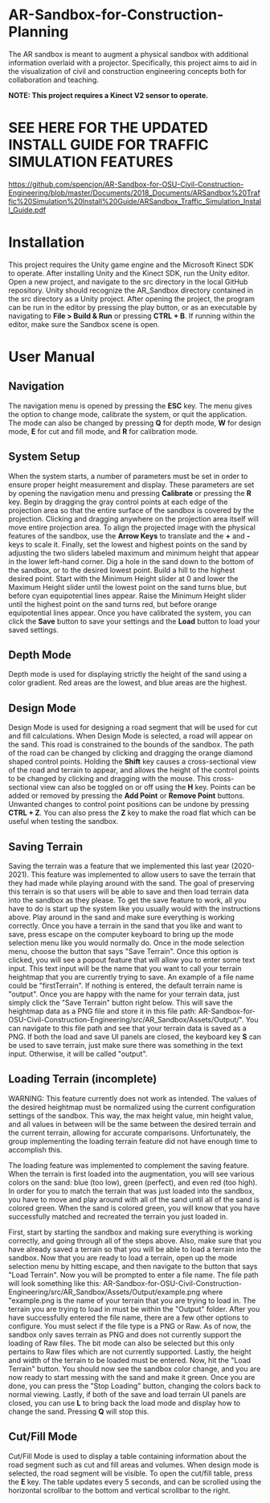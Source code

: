 # AR-Sandbox-for-Construction-Planning

The AR sandbox is meant to augment a physical sandbox with additional information overlaid with a projector. Specifically, this project aims to aid in the visualization of civil and construction engineering concepts both for collaboration and teaching.

**NOTE: This project requires a Kinect V2 sensor to operate.**

# SEE HERE FOR THE UPDATED INSTALL GUIDE FOR TRAFFIC SIMULATION FEATURES

https://github.com/spencjon/AR-Sandbox-for-OSU-Civil-Construction-Engineering/blob/master/Documents/2018_Documents/ARSandbox%20Traffic%20Simulation%20Install%20Guide/ARSandbox_Traffic_Simulation_Install_Guide.pdf

# Installation

This project requires the Unity game engine and the Microsoft Kinect SDK to operate. After installing Unity and the Kinect SDK, run the Unity editor. Open a new project, and navigate to the src directory in the local GitHub repository. Unity should recognize the AR_Sandbox directory contained in the src directory as a Unity project. After opening the project, the program can be run in the editor by pressing the play button, or as an executable by navigating to **File > Build & Run** or pressing **CTRL + B**. If running within the editor, make sure the Sandbox scene is open.

# User Manual

## Navigation

The navigation menu is opened by pressing the **ESC** key. The menu gives the option to change mode, calibrate the system, or quit the application. The mode can also be changed by pressing **Q** for depth mode, **W** for design mode, **E** for cut and fill mode, and **R** for calibration mode.

## System Setup

When the system starts, a number of parameters must be set in order to ensure proper height measurement and display. These parameters are set by opening the navigation menu and pressing **Calibrate** or pressing the **R** key. Begin by dragging the gray control points at each edge of the projection area so that the entire surface of the sandbox is covered by the projection. Clicking and dragging anywhere on the projection area itself will move entire projection area. To align the projected image with the physical features of the sandbox, use the **Arrow Keys** to translate and the **+** and **-** keys to scale it. Finally, set the lowest and highest points on the sand by adjusting the two sliders labeled maximum and minimum height that appear in the lower left-hand corner. Dig a hole in the sand down to the bottom of the sandbox, or to the desired lowest point. Build a hill to the highest desired point. Start with the Minimum Height slider at 0 and lower the Maximum Height slider until the lowest point on the sand turns blue, but before cyan equipotential lines appear. Raise the Minimum Height slider until the highest point on the sand turns red, but before orange equipotential lines appear. Once you have calibrated the system, you can click the **Save** button to save your settings and the **Load** button to load your saved settings.

## Depth Mode

Depth mode is used for displaying strictly the height of the sand using a color gradient. Red areas are the lowest, and blue areas are the highest.

## Design Mode

Design Mode is used for designing a road segment that will be used for cut and fill calculations. When Design Mode is selected, a road will appear on the sand. This road is constrained to the bounds of the sandbox. The path of the road can be changed by clicking and dragging the orange diamond shaped control points. Holding the **Shift** key causes a cross-sectional view of the road and terrain to appear, and allows the height of the control points to be changed by clicking and dragging with the mouse. This cross-sectional view can also be toggled on or off using the **H** key. Points can be added or removed by pressing the **Add Point** or **Remove Point** buttons. Unwanted changes to control point positions can be undone by pressing **CTRL + Z**. You can also press the **Z** key to make the road flat which can be useful when testing the sandbox.


## Saving Terrain

Saving the terrain was a feature that we implemented this last year (2020-2021). This feature was implemented to allow users to save the terrain that they had made while playing around with the sand. The goal of preserving this terrain is so that users will be able to save and then load terrain data into the sandbox as they please. To get the save feature to work, all you have to do is start up the system like you usually would with the instructions above. Play around in the sand and make sure everything is working correctly. Once you have a terrain in the sand that you like and want to save, press escape on the computer keyboard to bring up the mode selection menu like you would normally do. Once in the mode selection menu, choose the button that says "Save Terrain". Once this option is clicked, you will see a popout feature that will allow you to enter some text input. This text input will be the name that you want to call your terrain heightmap that you are currently trying to save. An example of a file name could be "firstTerrain". If nothing is entered, the default terrain name is "output". Once you are happy with the name for your terrain data, just simply click the "Save Terrain" button right below. This will save the heightmap data as a PNG file and store it in this file path: AR-Sandbox-for-OSU-Civil-Construction-Engineering/src/AR_Sandbox/Assets/Output/". You can navigate to this file path and see that your terrain data is saved as a PNG. If both the load and save UI panels are closed, the keyboard key **S** can be used to save terrain, just make sure there was something in the text input. Otherwise, it will be called "output".


## Loading Terrain (incomplete)

WARNING: This feature currently does not work as intended. The values of the desired heightmap must be normalized using the current configuration settings of the sandbox. This way, the max height value, min height value, and all values in between will be the same between the desired terrain and the current terrain, allowing for accurate comparisons. Unfortunately, the group implementing the loading terrain feature did not have enough time to accomplish this.

The loading feature was implemented to complement the saving feature. When the terrain is first loaded into the augmentation, you will see various colors on the sand: blue (too low), green (perfect), and even red (too high). In order for you to match the terrain that was just loaded into the sandbox, you have to move and play around with all of the sand until all of the sand is colored green. When the sand is colored green, you will know that you have successfully matched and recreated the terrain you just loaded in.

First, start by starting the sandbox and making sure everything is working correctly, and going through all of the steps above. Also, make sure that you have already saved a terrain so that you will be able to load a terrain into the sandbox. Now that you are ready to load a terrain, open up the mode selection menu by hitting escape, and then navigate to the button that says "Load Terrain". Now you will be prompted to enter a file name. The file path will look something like this: AR-Sandbox-for-OSU-Civil-Construction-Engineering/src/AR_Sandbox/Assets/Output/example.png where "example.png is the name of your terrain that you are trying to load in. The terrain you are trying to load in must be within the "Output" folder. After you have successfully entered the file name, there are a few other options to configure. You must select if the file type is a PNG or Raw. As of now, the sandbox only saves terrain as PNG and does not currently support the loading of Raw files. The bit mode can also be selected but this only pertains to Raw files which are not currently supported. Lastly, the height and width of the terrain to be loaded must be entered. Now, hit the "Load Terrain" button. You should now see the sandbox color change, and you are now ready to start messing with the sand and make it green. Once you are done, you can press the "Stop Loading" button, changing the colors back to normal viewing. Lastly, if both of the save and load terrain UI panels are closed, you can use **L** to bring back the load mode and display how to change the sand. Pressing **Q** will stop this.



## Cut/Fill Mode

Cut/Fill Mode is used to display a table containing information about the road segment such as cut and fill areas and volumes. When design mode is selected, the road segment will be visible. To open the cut/fill table, press the **E** key. The table updates every 5 seconds, and can be scrolled using the horizontal scrollbar to the bottom and vertical scrollbar to the right.
